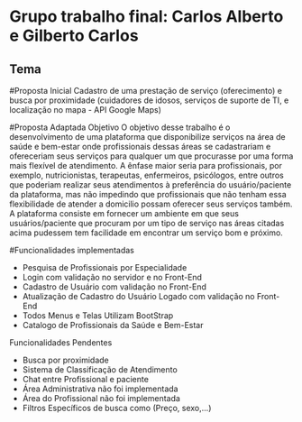 # Grupo trabalho final: Carlos Alberto e Gilberto Carlos

## Tema

#Proposta Inicial
 Cadastro de uma prestação de serviço (oferecimento) e busca por proximidade (cuidadores de idosos, serviços de suporte de TI, e localização no mapa - API Google Maps)
 
#Proposta Adaptada 
Objetivo
O objetivo desse trabalho é o desenvolvimento de uma plataforma que disponibilize serviços na área de saúde e bem-estar onde profissionais dessas áreas se cadastrariam e ofereceriam seus serviços para qualquer um que procurasse por uma forma mais flexível de atendimento.
A ênfase maior seria para profissionais, por exemplo, nutricionistas, terapeutas, enfermeiros, psicólogos, entre outros que poderiam realizar seus atendimentos à preferência do usuário/paciente da plataforma, mas não impedindo que profissionais que não tenham essa flexibilidade de atender a domicilio possam oferecer seus serviços também.
A plataforma consiste em fornecer um ambiente em que seus usuários/paciente que procuram por um tipo de serviço nas áreas citadas acima pudessem tem facilidade em encontrar um serviço bom e próximo.  


#Funcionalidades implementadas
* Pesquisa de Profissionais por Especialidade
* Login com validação no servidor e no Front-End
* Cadastro de Usuário com validação no Front-End
* Atualização de Cadastro do Usuário Logado com validação no Front-End
* Todos Menus e Telas Utilizam BootStrap
* Catalogo de Profissionais da Saúde e Bem-Estar

Funcionalidades Pendentes
* Busca por proximidade
* Sistema de Classificação de Atendimento
* Chat entre Profissional e paciente
* Área Administrativa não foi implementada
* Área do Profissional não foi implementada
* Filtros Específicos de busca como (Preço, sexo,...)
